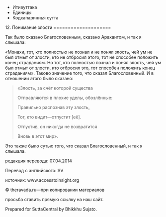 









* Итивуттака
* Единицы
* Кодхапариннья сутта


12\. Понимание злости
\=\=\=\=\=\=\=\=\=\=\=\=\=\=\=\=\=\=\=\=



Так было сказано Благословенным, сказано Арахантом, и так я слышала:


«Монахи, тот, кто полностью не познал и не понял злость, чей ум не был отмыт от злости, кто не отбросил этого, тот не способен положить конец страданиям\. Но тот, кто полностью познал и понял злость, чей ум был отмыт от злости, кто отбросил это, тот способен положить конец страданиям»\. Таково значение того, что сказал Благословенный\. И в отношении этого было сказано:



> «Злость, за счёт которой существа  
> 
> Отправляются в плохие уделы, обозлённые:  
> 
> Правильно распознав эту злость,  
> 
> Тот, кто видит—отпустит \[её\]\.  
> 
> Отпустив, он никогда не возвратится  
> 
> Вновь в этот мир»\.


Это также было сутью того, что сказал Благословенный, и так я слышала\.



редакция перевода: 07\.04\.2014


Перевод с английского: SV


источник: www\.accesstoinsight\.org


© theravada\.ru—при копировании материалов


просьба ставить прямую ссылку на наш сайт\.


Prepared for SuttaCentral by Bhikkhu Sujato\.






